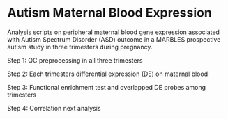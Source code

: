 # Autism Maternal Blood Expression

Analysis scripts on peripheral maternal blood gene expression associated with Autism Spectrum Disorder (ASD) outcome in a MARBLES prospective autism study in three trimesters during pregnancy.

Step 1: QC preprocessing in all three trimesters

Step 2: Each trimesters differential expression (DE) on maternal blood

Step 3: Functional enrichment test and overlapped DE probes among trimesters

Step 4: Correlation next analysis
